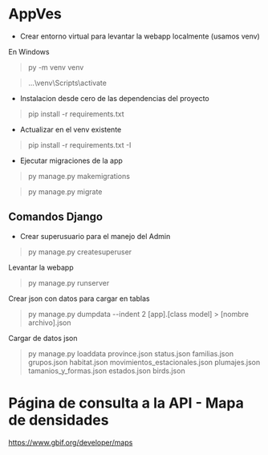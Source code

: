 # AppVes

- Crear entorno virtual para levantar la webapp localmente (usamos venv)

En Windows

> py -m venv venv

> ...\venv\Scripts\activate

- Instalacion desde cero de las dependencias del proyecto

> pip install -r requirements.txt

- Actualizar en el venv existente

> pip install -r requirements.txt -I

- Ejecutar migraciones de la app

> py manage.py makemigrations

> py manage.py migrate

## Comandos Django

- Crear superusuario para el manejo del Admin

> py manage.py createsuperuser

Levantar la webapp

> py manage.py runserver

Crear json con datos para cargar en tablas

> py manage.py dumpdata --indent 2 [app].[class model] > [nombre archivo].json

Cargar de datos json

> py manage.py loaddata province.json status.json familias.json grupos.json habitat.json movimientos_estacionales.json plumajes.json tamanios_y_formas.json estados.json birds.json

# Página de consulta a la API - Mapa de densidades

https://www.gbif.org/developer/maps